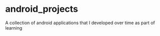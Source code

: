 # android_projects
A collection of android applications that I developed over time as part of learning
